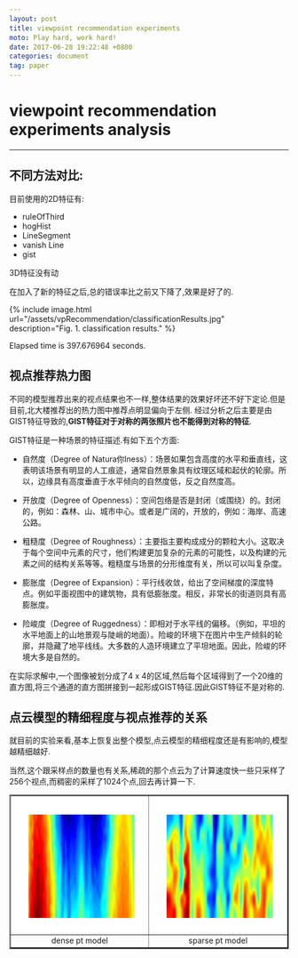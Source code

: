 ```yaml
---
layout: post
title: viewpoint recommendation experiments
moto: Play hard, work hard!
date: 2017-06-28 19:22:48 +0800
categories: document
tag: paper
---
```


# viewpoint recommendation experiments analysis

----

## 不同方法对比:

目前使用的2D特征有:

* ruleOfThird
* hogHist
* LineSegment
* vanish Line
* gist

3D特征没有动

在加入了新的特征之后,总的错误率比之前又下降了,效果是好了的.

{% include image.html url="/assets/vpRecommendation/classificationResults.jpg" description="Fig. 1. classification results." %}

Elapsed time is 397.676964 seconds.

## 视点推荐热力图

不同的模型推荐出来的视点结果也不一样,整体结果的效果好坏还不好下定论.但是目前,北大楼推荐出的热力图中推荐点明显偏向于左侧.
经过分析之后主要是由GIST特征导致的,**GIST特征对于对称的两张照片也不能得到对称的特征**.

GIST特征是一种场景的特征描述.有如下五个方面:

* 自然度（Degree of Natura你lness）：场景如果包含高度的水平和垂直线，这表明该场景有明显的人工痕迹，通常自然景象具有纹理区域和起伏的轮廓。所以，边缘具有高度垂直于水平倾向的自然度低，反之自然度高。

* 开放度（Degree of Openness）：空间包络是否是封闭（或围绕）的。封闭的，例如：森林、山、城市中心。或者是广阔的，开放的，例如：海岸、高速公路。
    
* 粗糙度（Degree of Roughness）：主要指主要构成成分的颗粒大小。这取决于每个空间中元素的尺寸，他们构建更加复杂的元素的可能性，以及构建的元素之间的结构关系等等。粗糙度与场景的分形维度有关，所以可以叫复杂度。
    
* 膨胀度（Degree of Expansion）：平行线收敛，给出了空间梯度的深度特点。例如平面视图中的建筑物，具有低膨胀度。相反，非常长的街道则具有高膨胀度。
    
* 险峻度（Degree of Ruggedness）：即相对于水平线的偏移。（例如，平坦的水平地面上的山地景观与陡峭的地面）。险峻的环境下在图片中生产倾斜的轮廓，并隐藏了地平线线。大多数的人造环境建立了平坦地面。因此，险峻的环境大多是自然的。

在实际求解中,一个图像被划分成了4 x 4的区域,然后每个区域得到了一个20维的直方图,将三个通道的直方图拼接到一起形成GIST特征.因此GIST特征不是对称的.

## 点云模型的精细程度与视点推荐的关系

就目前的实验来看,基本上恢复出整个模型,点云模型的精细程度还是有影响的,模型越精细越好.

当然,这个跟采样点的数量也有关系,稀疏的那个点云为了计算速度快一些只采样了256个视点,而稠密的采样了1024个点,回去再计算一下.

<table border="2" align="center">
<tr>
<td align="center">
<img src="/assets/vpRecommendation/njuSample.jpg" width="320" height="240"/>
</td>
<td align="center">
<img src="/assets/vpRecommendation/njuSample2.jpg" width="320" height="240"/>
</td>
</tr>
<tr>
<td align="center">
dense pt model
</td>
<td align="center">
sparse pt model
</td>
</tr>
</table>